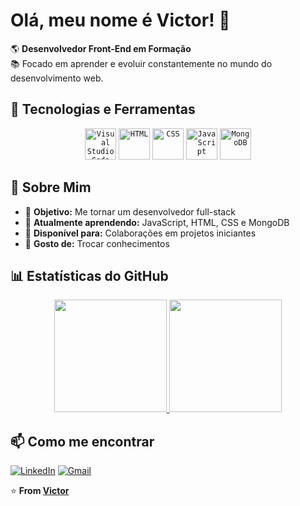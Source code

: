 # Olá, meu nome é Victor! 👋

🌎 **Desenvolvedor Front-End em Formação**  
📚 Focado em aprender e evoluir constantemente no mundo do desenvolvimento web.

## 🚀 Tecnologias e Ferramentas

<div align="center">
	<code><img width="50" src="https://raw.githubusercontent.com/marwin1991/profile-technology-icons/refs/heads/main/icons/visual_studio_code.png" alt="Visual Studio Code" title="Visual Studio Code"/></code>
	<code><img width="50" src="https://raw.githubusercontent.com/marwin1991/profile-technology-icons/refs/heads/main/icons/html.png" alt="HTML" title="HTML"/></code>
	<code><img width="50" src="https://raw.githubusercontent.com/marwin1991/profile-technology-icons/refs/heads/main/icons/css.png" alt="CSS" title="CSS"/></code>
	<code><img width="50" src="https://raw.githubusercontent.com/marwin1991/profile-technology-icons/refs/heads/main/icons/javascript.png" alt="JavaScript" title="JavaScript"/></code>
	<code><img width="50" src="https://raw.githubusercontent.com/marwin1991/profile-technology-icons/refs/heads/main/icons/mongodb.png" alt="MongoDB" title="MongoDB"/></code>
</div>

## 📌 Sobre Mim

- 🎯 **Objetivo:** Me tornar um desenvolvedor full-stack
- 🌱 **Atualmente aprendendo:** JavaScript, HTML, CSS e MongoDB
- 🤝 **Disponível para:** Colaborações em projetos iniciantes
- 💬 **Gosto de:** Trocar conhecimentos 

## 📊 Estatísticas do GitHub

<div align="center">
  <a href="https://github.com/victormfmarques">
    <img height="180em" src="https://github-readme-stats.vercel.app/api?username=victormfmarques&show_icons=true&theme=gotham&include_all_commits=true&count_private=true&locale=pt-br"/>
    <img height="180em" src="https://github-readme-stats.vercel.app/api/top-langs/?username=victormfmarques&locale=pt-br&layout=compact&langs_count=7&theme=gotham"/>
  </a>
</div>

## 📫 Como me encontrar

[![LinkedIn](https://img.shields.io/badge/LinkedIn-0077B5?style=for-the-badge&logo=linkedin&logoColor=white)](https://www.linkedin.com/in/victor-manoel-a7abb1341/)
[![Gmail](https://img.shields.io/badge/Gmail-D14836?style=for-the-badge&logo=gmail&logoColor=white)](mailto:v.m.f.marques40@gmail.com)

⭐️ **From [Victor](https://github.com/victormfmarques)**

<!--## Hi there 👋--!>

<!--
**victormfmarques/victormfmarques** is a ✨ _special_ ✨ repository because its `README.md` (this file) appears on your GitHub profile.

Here are some ideas to get you started:

- 🔭 I’m currently working on ...
- 🌱 I’m currently learning ...
- 👯 I’m looking to collaborate on ...
- 🤔 I’m looking for help with ...
- 💬 Ask me about ...
- 📫 How to reach me: ...
- 😄 Pronouns: ...
- ⚡ Fun fact: ...
-->
